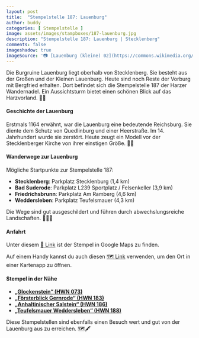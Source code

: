```yaml
---
layout: post
title:  "Stempelstelle 187: Lauenburg"
author: buddy
categories: [ Stempelstelle ]
image: assets/images/stampboxes/187-lauenburg.jpg
description: "Stempelstelle 187: Lauenburg | Stecklenberg"
comments: false
imageshadow: true
imageSource: '📷 [Lauenburg (kleine) 02](https://commons.wikimedia.org/wiki/File:Lauenburg_(kleine)_02.jpg) von MacElch (Rainer Kunze) unter Lizenz [CC BY-SA 3.0](http://creativecommons.org/licenses/by-sa/3.0/)'
---
```


Die Burgruine Lauenburg liegt oberhalb von Stecklenberg. Sie besteht aus der Großen und der Kleinen Lauenburg. Heute sind noch Reste der Vorburg mit Bergfried erhalten. Dort befindet sich die Stempelstelle 187 der Harzer Wandernadel. Ein Aussichtsturm bietet einen schönen Blick auf das Harzvorland. 🏰🌄

#### Geschichte der Lauenburg

Erstmals 1164 erwähnt, war die Lauenburg eine bedeutende Reichsburg. Sie diente dem Schutz von Quedlinburg und einer Heerstraße. Im 14. Jahrhundert wurde sie zerstört. Heute zeugt ein Modell vor der Stecklenberger Kirche von ihrer einstigen Größe. 🏰📜

#### Wanderwege zur Lauenburg

Mögliche Startpunkte zur Stempelstelle 187:

- **Stecklenberg**: Parkplatz Stecklenburg (1,4 km)
- **Bad Suderode**: Parkplatz L239 Sportplatz / Felsenkeller (3,9 km)
- **Friedrichsbrunn**: Parkplatz Am Ramberg (4,6 km)
- **Weddersleben**: Parkplatz Teufelsmauer (4,3 km)

Die Wege sind gut ausgeschildert und führen durch abwechslungsreiche Landschaften. 🚶‍♂️🌳

#### Anfahrt

Unter diesem [📍 Link](https://www.google.com/maps/dir/?api=1&origin=&destination=51.72632%2C%2011.08071) ist der Stempel in Google Maps zu finden.

<div class="android-only">
  Auf einem Handy kannst du auch diesen 
  <a href="geo:51.72632,11.08071">🗺️ Link</a> 
  verwenden, um den Ort in einer Kartenapp zu öffnen.
  <p></p>
</div>

#### Stempel in der Nähe

- [**„Glockenstein“ (HWN 073)**](/stempelstelle-073-glockenstein)
- [**„Försterblick Gernrode“ (HWN 183)**](/stempelstelle-183-foersterblick-gernrode)
- [**„Anhaltinischer Salstein“ (HWN 186)**](/stempelstelle-186-anhaltinischer-salstein)
- [**„Teufelsmauer Weddersleben“ (HWN 188)**](/stempelstelle-188-teufelsmauer-weddersleben)

Diese Stempelstellen sind ebenfalls einen Besuch wert und gut von der Lauenburg aus zu erreichen. 🗺️🖋️
